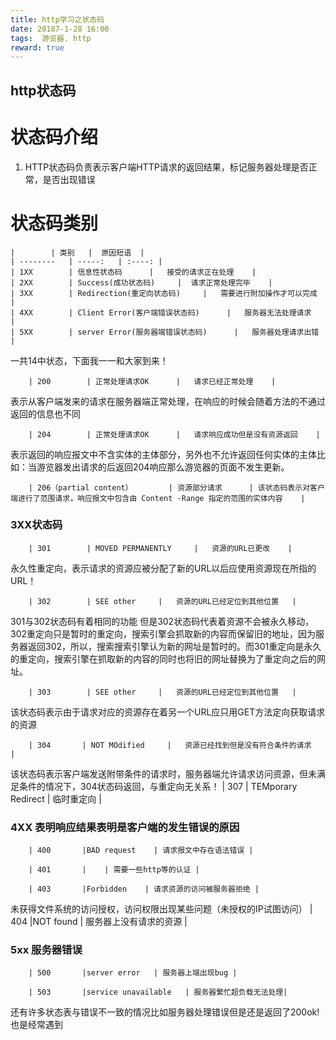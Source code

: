 ```yaml
---
title: http学习之状态码
date: 20187-1-28 16:00
tags:  游览器. http
reward: true
---
```



## **http状态码**


# 状态码介绍

1. HTTP状态码负责表示客户端HTTP请求的返回结果，标记服务器处理是否正常，是否出现错误

# 状态码类别

	|        | 类别   |  原因短语  |
    | --------   | -----:   | :----: |
    | 1XX        | 信息性状态码      |   接受的请求正在处理    |
    | 2XX        | Success(成功状态码)     |  请求正常处理完毕    |
    | 3XX        | Redirection(重定向状态码)     |   需要进行附加操作才可以完成    |
    | 4XX        | Client Error(客户端错误状态码)      |   服务器无法处理请求   |
    | 5XX        | server Error(服务器端错误状态码)      |   服务器处理请求出错   |

一共14中状态，下面我一一和大家到来！

        | 200        | 正常处理请求OK      |   请求已经正常处理    |

   表示从客户端发来的请求在服务器端正常处理，在响应的时候会随着方法的不通过返回的信息也不同

        | 204        | 正常处理请求OK      |   请求响应成功但是没有资源返回    |
   表示返回的响应报文中不含实体的主体部分，另外也不允许返回任何实体的主体比如：当游览器发出请求的后返回204响应那么游览器的页面不发生更新。

        | 206（partial content）        | 资源部分请求      | 该状态码表示对客户端进行了范围请求，响应报文中包含由 Content -Range 指定的范围的实体内容    |


### 3XX状态码
        | 301        | MOVED PERMANENTLY     |   资源的URL已更改    |

   永久性重定向，表示请求的资源应被分配了新的URL以后应使用资源现在所指的URL！

		| 302        | SEE other     |   资源的URL已经定位到其他位置   |
   301与302状态码有着相同的功能 但是302状态码代表着资源不会被永久移动，302重定向只是暂时的重定向，搜索引擎会抓取新的内容而保留旧的地址，因为服务器返回302，所以，搜索搜索引擎认为新的网址是暂时的。而301重定向是永久的重定向，搜索引擎在抓取新的内容的同时也将旧的网址替换为了重定向之后的网址。

        | 303        | SEE other     |   资源的URL已经定位到其他位置   |

   该状态码表示由于请求对应的资源存在着另一个URL应只用GET方法定向获取请求的资源

        | 304       | NOT MOdified     |   资源已经找到但是没有符合条件的请求   |
   该状态码表示客户端发送附带条件的请求时，服务器端允许请求访问资源，但未满足条件的情况下，304状态码返回，与重定向无关系！
        | 307       | TEMporary Redirect     | 临时重定向  |

### 4XX 表明响应结果表明是客户端的发生错误的原因

        | 400       |BAD request    | 请求报文中存在语法错误 |

        | 401       |    | 需要一些http等的认证 |

        | 403       |Forbidden    | 请求资源的访问被服务器拒绝 |

未获得文件系统的访问授权，访问权限出现某些问题（未授权的IP试图访问）
        | 404       |NOT found    | 服务器上没有请求的资源 |

### 5xx 服务器错误
        | 500       |server error   | 服务器上端出现bug |

        | 503       |service unavailable   | 服务器繁忙超负载无法处理|


还有许多状态表与错误不一致的情况比如服务器处理错误但是还是返回了200ok!也是经常遇到